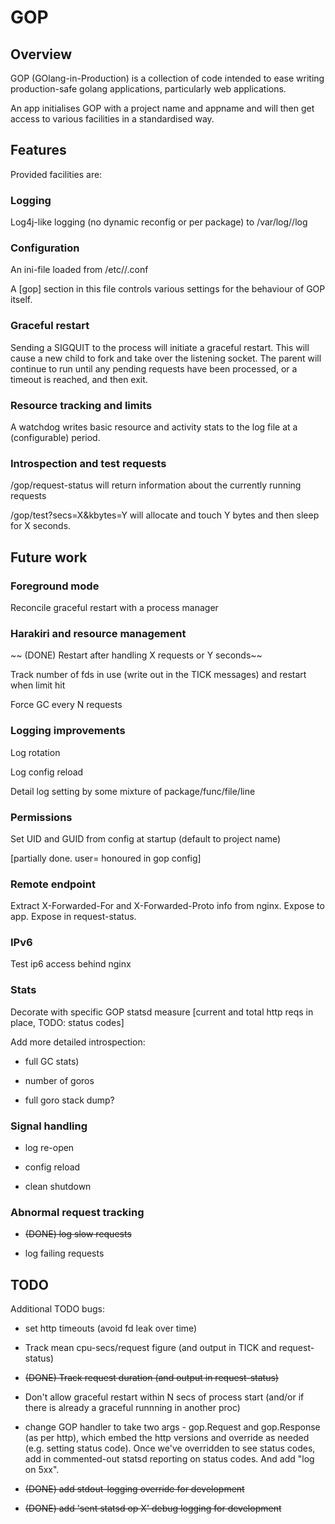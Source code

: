 # GOP

## Overview

GOP (GOlang-in-Production) is a collection of code intended to ease writing production-safe golang
applications, particularly web applications.

An app initialises GOP with a project name and appname and will then get access to various facilities
in a standardised way.

## Features

Provided facilities are:

### Logging

Log4j-like logging (no dynamic reconfig or per package) to /var/log/<project>/<app>log

### Configuration

An ini-file loaded from /etc/<project>/<app>.conf

A [gop] section in this file controls various settings for the behaviour of GOP itself.

### Graceful restart

Sending a SIGQUIT to the process will initiate a graceful restart. This will cause a new child to
fork and take over the listening socket. The parent will continue to run until any pending requests
have been processed, or a timeout is reached, and then exit.

### Resource tracking and limits

A watchdog writes basic resource and activity stats to the log file at a (configurable) period.

### Introspection and test requests

/gop/request-status will return information about the currently running requests

/gop/test?secs=X&kbytes=Y will allocate and touch Y bytes and then sleep for X seconds.

## Future work

### Foreground mode

Reconcile graceful restart with a process manager

### Harakiri and resource management

~~ (DONE) Restart after handling X requests or Y seconds~~

Track number of fds in use (write out in the TICK messages) and restart when limit hit

Force GC every N requests

### Logging improvements

Log rotation

Log config reload

Detail log setting by some mixture of package/func/file/line

### Permissions

Set UID and GUID from config at startup (default to project name)

[partially done. user=<username> honoured in gop config]

### Remote endpoint

Extract X-Forwarded-For and X-Forwarded-Proto info from nginx. Expose to app. Expose in request-status.

### IPv6

Test ip6 access behind nginx

### Stats

Decorate with specific GOP statsd measure
[current and total http reqs in place, TODO: status codes]

Add more detailed introspection:

- full GC stats)

- number of goros

- full goro stack dump?

### Signal handling

- log re-open

- config reload

- clean shutdown

### Abnormal request tracking

- ~~(DONE) log slow requests~~

- log failing requests

## TODO

Additional TODO bugs:

* set http timeouts (avoid fd leak over time)

* Track mean cpu-secs/request figure (and output in TICK and request-status)

* ~~(DONE) Track request duration (and output in request-status)~~

* Don't allow graceful restart within N secs of process start (and/or if there is already a graceful runnning in another proc)

* change GOP handler to take two args - gop.Request and gop.Response (as per http), which embed the http versions
and override as needed (e.g. setting status code). Once we've overridden to see status codes, add in commented-out statsd
reporting on status codes. And add "log on 5xx".

* ~~(DONE) add stdout-logging override for development~~

* ~~(DONE) add 'sent statsd op X' debug logging for development~~
